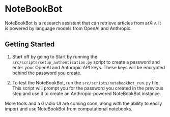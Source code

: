# NoteBookBot

NoteBookBot is a research assistant that can retrieve articles from arXiv. It is powered by language models from OpenAI and Anthropic.

## Getting Started

1. Start off by going to 
Start by running the `src/scripts/setup_authentication.py` script to create a password and enter your OpenAI and Anthropic API keys. These keys will be encrypted behind the password you create.

2. To test the NoteBookBot, run the `src/scripts/notebookbot_run.py` file. This script will prompt you for the password you created in the previous step and use it to create an Anthropic-powered NoteBookBot instance.

More tools and a Gradio UI are coming soon, along with the ability to easily import and use NoteBookBot from computational notebooks.
